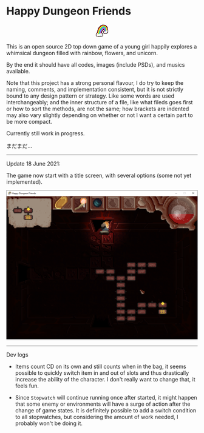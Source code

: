 # Happy Dungeon Friends

<p align="center">
  <img src="https://github.com/Amarthgul/HappyDungeonFriends/blob/main/Icon.bmp">
</p>

This is an open source 2D top down game of a young girl happily explores a whimsical dungeon 
filled with rainbow, flowers, and unicorn.

By the end it should have all codes, images (include PSDs), and musics available.

Note that this project has a strong personal flavour, I do try to keep the naming, comments, and implementation 
consistent, but it is not strictly bound to any design pattern or strategy. Like some words are used interchangeably; 
and the inner structure of a file, like what fileds goes first or how to sort the methods, are not the same; 
how brackets are indented may also vary slightly depending on whether or not I want a certain part to be more 
compact. 

Currently still work in progress. 

まだまだ...

--------------------------------------------------------

Update 18 June 2021: 

The game now start with a title screen, with several options (some not yet implemented). 

<p align="center">
	<img src="https://github.com/Amarthgul/HappyDungeonFriends/blob/main/Content/Screencap/lye4f1D.png" width="512">
</p>

--------------------------------------------------------

Dev logs

* Items count CD on its own and still counts when in the bag, it seems possible to quickly 
switch item in and out of slots and thus drastically increase the ability of the character.
I don't really want to change that, it feels fun. 

* Since `Stopwatch` will continue running once after started, it might happen that some enemy
or environments will have a surge of action after the change of game states. It is definitely 
possible to add a switch condition to all stopwatches, but considering the amount of work needed,
I probably won't be doing it. 
